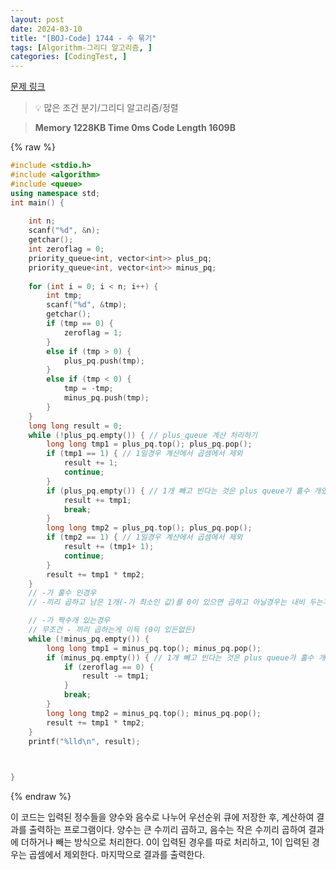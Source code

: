 ```yaml
---
layout: post
date: 2024-03-10
title: "[BOJ-Code] 1744 - 수 묶기"
tags: [Algorithm-그리디 알고리즘, ]
categories: [CodingTest, ]
---
```


[문제 링크](https://www.acmicpc.net/problem/1744)


> 💡 많은 조건 분기/그리디 알고리즘/정렬


> **Memory   1228KB                                   Time   0ms                               Code Length   1609B**



{% raw %}
```c++
#include <stdio.h>
#include <algorithm>
#include <queue>
using namespace std;
int main() {
	
	int n;
	scanf("%d", &n);
	getchar();
	int zeroflag = 0;
	priority_queue<int, vector<int>> plus_pq;
	priority_queue<int, vector<int>> minus_pq;
	
	for (int i = 0; i < n; i++) {
		int tmp;
		scanf("%d", &tmp);
		getchar();
		if (tmp == 0) {
			zeroflag = 1;
		}
		else if (tmp > 0) {
			plus_pq.push(tmp);
		}
		else if (tmp < 0) {
			tmp = -tmp;
			minus_pq.push(tmp);
		}
	}
	long long result = 0;
	while (!plus_pq.empty()) { // plus_queue 계산 처리하기
		long long tmp1 = plus_pq.top(); plus_pq.pop();
		if (tmp1 == 1) { // 1일경우 계산에서 곱셈에서 제외
			result += 1;
			continue;
		}
		if (plus_pq.empty()) { // 1개 빼고 빈다는 것은 plus queue가 홀수 개였다는것.
			result += tmp1;
			break;
		}
		long long tmp2 = plus_pq.top(); plus_pq.pop();
		if (tmp2 == 1) { // 1일경우 계산에서 곱셈에서 제외
			result += (tmp1+ 1);
			continue;
		}
		result += tmp1 * tmp2;
	}
	// -가 홀수 인경우
	// -끼리 곱하고 남은 1개(-가 최소인 값)를 0이 있으면 곱하고 아닐경우는 내비 두는게 이득.

	// -가 짝수개 있는경우
	// 무조건 - 끼리 곱하는게 이득 (0이 있든없든)
	while (!minus_pq.empty()) {
		long long tmp1 = minus_pq.top(); minus_pq.pop();
		if (minus_pq.empty()) { // 1개 빼고 빈다는 것은 plus queue가 홀수 개였다는것.
			if (zeroflag == 0) {
				result -= tmp1;
			}
			break;
		}
		long long tmp2 = minus_pq.top(); minus_pq.pop();
		result += tmp1 * tmp2;
	}
	printf("%lld\n", result);


	
}
```
{% endraw %}



이 코드는 입력된 정수들을 양수와 음수로 나누어 우선순위 큐에 저장한 후, 계산하여 결과를 출력하는 프로그램이다. 양수는 큰 수끼리 곱하고, 음수는 작은 수끼리 곱하여 결과에 더하거나 빼는 방식으로 처리한다. 0이 입력된 경우를 따로 처리하고, 1이 입력된 경우는 곱셈에서 제외한다. 마지막으로 결과를 출력한다.

